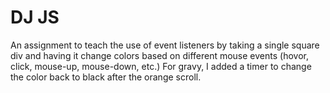 DJ JS
====================

An assignment to teach the use of event listeners by taking a single square div and having it change colors based on different mouse events (hovor, click, mouse-up, mouse-down, etc.) For gravy, I added a timer to change the color back to black after the orange scroll.
